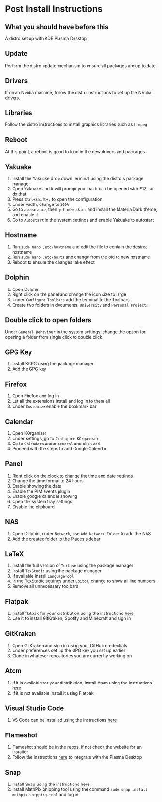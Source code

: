 # Post Install Instructions
## What you should have before this
A distro set up with KDE Plasma Desktop
## Update
Perform the distro update mechanism to ensure all packages are up to date
## Drivers
If on an Nvidia machine, follow the distro instructions to set up the NVidia drivers.
## Libraries
Follow the distro instructions to install graphics libraries such as `ffmpeg`
## Reboot
At this point, a reboot is good to load in the new drivers and packages
## Yakuake
1. Install the Yakuake drop down terminal using the distro's package manager.
2. Open Yakuake and it will prompt you that it can be opened with F12, so do that
3. Press `Ctrl+Shift+,` to open the configuration
4. Under width, change to `100%`
5. Go to `appearance`, then `get new skins` and install the Materia Dark theme, and enable it
6. Go to `Autostart` in the system settings and enable Yakuake to autostart

## Hostname
1. Run `sudo nano /etc/hostname` and edit the file to contain the desired hostname
2. Run `sudo nano /etc/hosts` and change from the old to new hostname
3. Reboot to ensure the changes take effect

## Dolphin
1. Open Dolphin
2. Right click on the panel and change the icon size to large
3. Under `Configure Toolbars` add the terminal to the Toolbars
4. Create two folders in documents, `University` and `Personal Projects`

## Double click to open folders
Under `General Behaviour` in the system settings, change the option for opening a folder from single click to double click.

## GPG Key
1. Install KGPG using the package manager
2. Add the GPG key

## Firefox
1. Open Firefox and log in
2. Let all the extensions install and log in to them all
3. Under `Customize` enable the bookmark bar

## Calendar
1. Open KOrganiser
2. Under settings, go to `Configure KOrganiser`
3. Go to `Calendars` under `General` and click `Add`
4. Proceed with the steps to add Google Calendar

## Panel
1. Right click on the clock to change the time and date settings
2. Change the time format to 24 hours
3. Enable showing the date
4. Enable the PIM events plugin
5. Enable google calendar showing
6. Open the system tray settings
7. Disable the clipboard

## NAS
1. Open Dolphin, under `Network`, use `Add Network Folder` to add the NAS
2. Add the created folder to the Places sidebar


## LaTeX
1. Install the full version of `TexLive` using the package manager
2. Install `TexStudio` using the package manager
3. If available install `LanguageTool`
4. In the TexStudio settings under `Editor`, change to show all line numbers
5. Remove all unnecessary toolbars

## Flatpak
1. Install flatpak for your distribution using the instructions [here](https://flatpak.org/setup/)
2. Use it to install GitKraken, Spotify and Minecraft and sign in

## GitKraken
1. Open GitKraken and sign in using your GitHub credentials
2. Under preferences set up the GPG key you set up earlier
3. Clone in whatever repositories you are currently working on

## Atom
1. If it is available for your distribution, install Atom using the instructions [here](https://flight-manual.atom.io/getting-started/sections/installing-atom/)
2. If it is not available install it using Flatpak

## Visual Studio Code
1. VS Code can be installed using the instructions [here](https://code.visualstudio.com/docs/setup/linux)

## Flameshot
1. Flameshot should be in the repos, if not check the website for an installer
2. Follow the instructions [here](https://flameshot.js.org/#/key-bindings?id=on-kde-plasma-desktop) to integrate with the Plasma Desktop

## Snap
1. Install Snap using the instructions [here](https://snapcraft.io/docs/installing-snapd)
2. Install MathPix Snipping tool using the command `sudo snap install mathpix-snipping-tool` and log in
